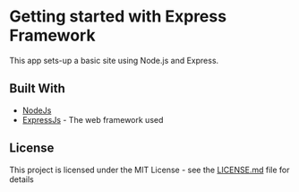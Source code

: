 # Getting started with Express Framework

This app sets-up a basic site using Node.js and Express.

## Built With

* [NodeJs](https://github.com/nodejs/node)
* [ExpressJs](https://expressjs.com/) - The web framework used

## License

This project is licensed under the MIT License - see the [LICENSE.md](LICENSE.md) file for details
